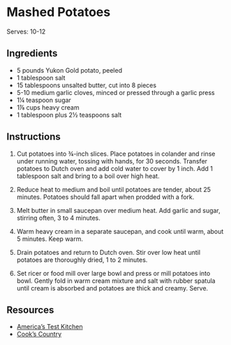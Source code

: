 # Mashed Potatoes

Serves: 10-12

## Ingredients

* 5 pounds Yukon Gold potato, peeled
* 1 tablespoon salt
* 15 tablespoons unsalted butter, cut into 8 pieces
* 5-10 medium garlic cloves, minced or pressed through a garlic press
* 1¼ teaspoon sugar
* 1⅞ cups heavy cream
* 1 tablespoon plus 2½ teaspoons salt

## Instructions

1. Cut potatoes into ¾-inch slices. Place potatoes in colander and rinse under running water, tossing with hands, for 30 seconds. Transfer potatoes to Dutch oven and add cold water to cover by 1 inch. Add 1 tablespoon salt and bring to a boil over high heat.

2. Reduce heat to medium and boil until potatoes are tender, about 25 minutes. Potatoes should fall apart when prodded with a fork.

3. Melt butter in small saucepan over medium heat. Add garlic and sugar, stirring often, 3 to 4 minutes.

4. Warm heavy cream in a separate saucepan, and cook until warm, about 5 minutes. Keep warm.

5. Drain potatoes and return to Dutch oven. Stir over low heat until potatoes are thoroughly dried, 1 to 2 minutes.

6. Set ricer or food mill over large bowl and press or mill potatoes into bowl. Gently fold in warm cream mixture and salt with rubber spatula until cream is absorbed and potatoes are thick and creamy. Serve.

## Resources

* [America’s Test Kitchen](https://www.americastestkitchen.com/recipes/3191-creamy-mashed-potatoes)
* [Cook’s Country](https://www.cookscountry.com/recipes/4469-garlic-mashed-potatoes)
